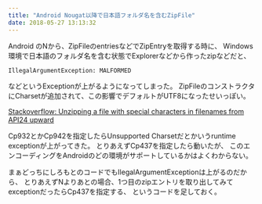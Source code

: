 ```yaml
---
title: "Android Nougat以降で日本語フォルダ名を含むZipFile"
date: 2018-05-27 13:13:32
---
```


Android のNから、ZipFileのentriesなどでZipEntryを取得する時に、
Windows環境で日本語のフォルダ名を含む状態でExplorerなどから作ったzipなどだと、

```
IllegalArgumentException: MALFORMED
```

などというExceptionが上がるようになってしまった。
ZipFileのコンストラクタにCharsetが追加されて、この影響でデフォルトがUTF8になったせいっぽい。

[Stackoverflow: Unzipping a file with special characters in filenames from API24 upward](https://stackoverflow.com/questions/41908761/unzipping-a-file-with-special-characters-in-filenames-from-api24-upward)

Cp932とかCp942を指定したらUnsupported Charsetだとかいうruntime exceptionが上がってきた。
とりあえずCp437を指定したら動いたが、
このエンコーディングをAndroidのどの環境がサポートしているかはよくわからない。

まぁどっちにしろもとのコードでもIlegalArgumentExceptionは上がるのだから、
とりあえずNよりあとの場合、1つ目のzipエントリを取り出してみてexceptionだったらCp437を指定する、
というコードを足しておく。
